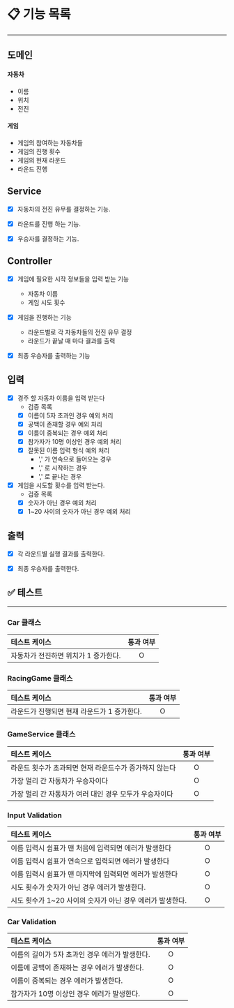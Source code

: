 # 📋 기능 목록

---

## 도메인
#### 자동차
- 이름
- 위치
- 전진 

#### 게임
- 게임의 참여하는 자동차들
- 게임의 진행 횟수
- 게임의 현재 라운드
- 라운드 진행

## Service
- [x] 자동차의 전진 유무를 결정하는 기능.
- [x] 라운드를 진행 하는 기능.
- [x] 우승자를 결정하는 기능.


## Controller
- [x] 게임에 필요한 시작 정보들을 입력 받는 기능
  - 자동차 이름
  - 게임 시도 횟수
- [x] 게임을 진행하는 기능
  - 라운드별로 각 자동차들의 전진 유무 결정
  - 라운드가 끝날 때 마다 결과를 출력
- [x] 최종 우승자를 출력하는 기능



## 입력
- [x] 경주 할 자동차 이름을 입력 받는다
  - 검증 목록
  - [x] 이름이 5자 초과인 경우 예외 처리
  - [x] 공백이 존재할 경우 예외 처리
  - [x] 이름이 중복되는 경우 예외 처리
  - [x] 참가자가 10명 이상인 경우 예외 처리
  - [x] 잘못된 이름 입력 형식 예외 처리
    - ',' 가 연속으로 들어오는 경우
    - ',' 로 시작하는 경우
    - ',' 로 끝나는 경우

- [x] 게임을 시도할 횟수를 입력 받는다.
  - 검증 목록
  - [x] 숫자가 아닌 경우 예외 처리
  - [x] 1~20 사이의 숫자가 아닌 경우 예외 처리

## 출력
- [x] 각 라운드별 실행 결과를 출력한다.
- [x] 최종 우승자를 출력한다.


## ✅ 테스트

--- 

### Car 클래스

| 테스트 케이스               | 통과 여부 |
|:----------------------|:-----:|
| 자동차가 전진하면 위치가 1 증가한다. |   O   |

### RacingGame 클래스

| 테스트 케이스                   | 통과 여부 |
|:--------------------------|:-----:|
| 라운드가 진행되면 현재 라운드가 1 증가한다. |   O   |

### GameService 클래스

| 테스트 케이스                         | 통과 여부 |
|:--------------------------------|:-----:|
| 라운드 횟수가 초과되면 현재 라운드수가 증가하지 않는다  |   O   |
| 가장 멀리 간 자동차가 우승자이다              |   O   |
| 가장 멀리 간 자동차가 여러 대인 경우 모두가 우승자이다 |   O   |

### Input Validation

| 테스트 케이스                             | 통과 여부 |
|:------------------------------------|:-----:|
| 이름 입력시 쉼표가 맨 처음에 입력되면 에러가 발생한다      |   O   |
| 이름 입력시 쉼표가 연속으로 입력되면 에러가 발생한다       |   O   |
| 이름 입력시 쉼표가 맨 마지막에 입력되면 에러가 발생한다     |   O   |
| 시도 횟수가 숫자가 아닌 경우 에러가 발생한다.          |   O   |
| 시도 횟수가 1~20 사이의 숫자가 아닌 경우 에러가 발생한다. |   O   |


### Car Validation

| 테스트 케이스                             | 통과 여부 |
|:------------------------------------|:-----:|
| 이름의 길이가 5자 초과인 경우 에러가 발생한다.         |   O   |
| 이름에 공백이 존재하는 경우 에러가 발생한다.           |   O   |
| 이름이 중복되는 경우 에러가 발생한다.               |   O   |
| 참가자가 10명 이상인 경우 에러가 발생한다.           |   O   |
